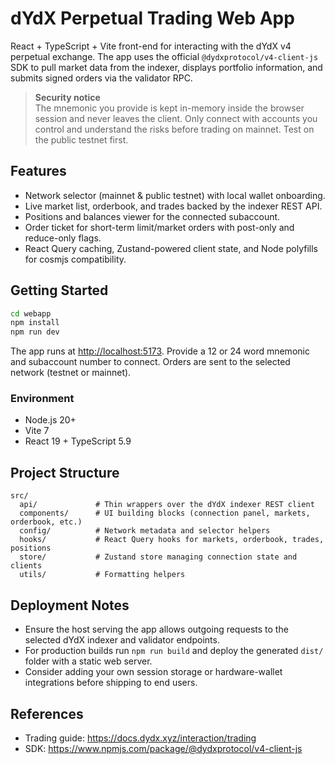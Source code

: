 # dYdX Perpetual Trading Web App

React + TypeScript + Vite front-end for interacting with the dYdX v4 perpetual exchange. The app
uses the official `@dydxprotocol/v4-client-js` SDK to pull market data from the indexer, displays
portfolio information, and submits signed orders via the validator RPC.

> **Security notice**  
> The mnemonic you provide is kept in-memory inside the browser session and never leaves the client.
> Only connect with accounts you control and understand the risks before trading on mainnet. Test on
> the public testnet first.

## Features

- Network selector (mainnet & public testnet) with local wallet onboarding.
- Live market list, orderbook, and trades backed by the indexer REST API.
- Positions and balances viewer for the connected subaccount.
- Order ticket for short-term limit/market orders with post-only and reduce-only flags.
- React Query caching, Zustand-powered client state, and Node polyfills for cosmjs compatibility.

## Getting Started

```bash
cd webapp
npm install
npm run dev
```

The app runs at [http://localhost:5173](http://localhost:5173). Provide a 12 or 24 word mnemonic and
subaccount number to connect. Orders are sent to the selected network (testnet or mainnet).

### Environment

- Node.js 20+
- Vite 7
- React 19 + TypeScript 5.9

## Project Structure

```
src/
  api/             # Thin wrappers over the dYdX indexer REST client
  components/      # UI building blocks (connection panel, markets, orderbook, etc.)
  config/          # Network metadata and selector helpers
  hooks/           # React Query hooks for markets, orderbook, trades, positions
  store/           # Zustand store managing connection state and clients
  utils/           # Formatting helpers
```

## Deployment Notes

- Ensure the host serving the app allows outgoing requests to the selected dYdX indexer and
  validator endpoints.
- For production builds run `npm run build` and deploy the generated `dist/` folder with a static
  web server.
- Consider adding your own session storage or hardware-wallet integrations before shipping to end
  users.

## References

- Trading guide: https://docs.dydx.xyz/interaction/trading
- SDK: https://www.npmjs.com/package/@dydxprotocol/v4-client-js
